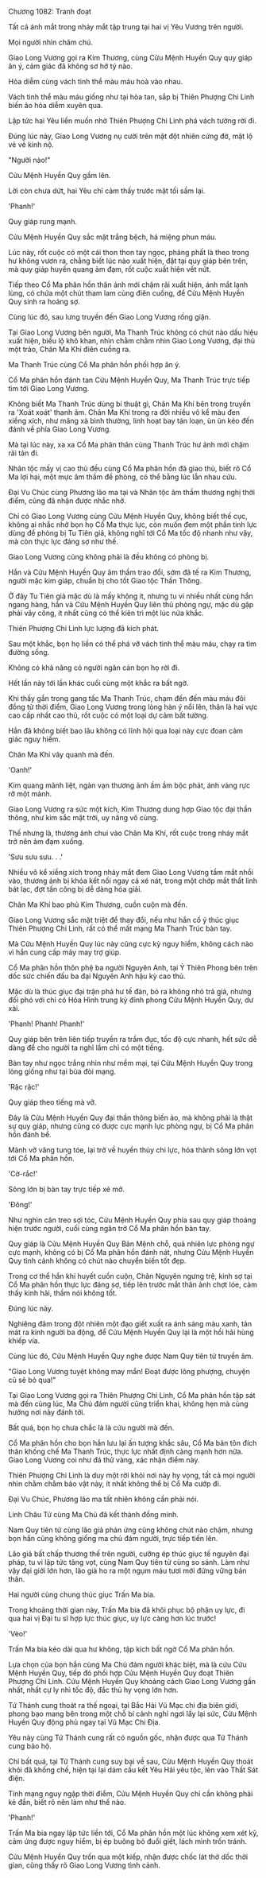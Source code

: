 




Chương 1082: Tranh đoạt


Tất cả ánh mắt trong nháy mắt tập trung tại hai vị Yêu Vương trên người.

Mọi người nhìn chăm chú.

Giao Long Vương gọi ra Kim Thương, cùng Cửu Mệnh Huyền Quy quy giáp ăn ý, cảm giác đã không sơ hở tý nào.

Hỏa diễm cùng vách tinh thể màu máu hoà vào nhau.

Vách tinh thể màu máu giống như tại hòa tan, sắp bị Thiên Phượng Chi Linh biến ảo hỏa diễm xuyên qua.

Lập tức hai Yêu liền muốn nhờ Thiên Phượng Chi Linh phá vách tường rời đi.

Đúng lúc này, Giao Long Vương nụ cười trên mặt đột nhiên cứng đờ, mặt lộ vẻ vẻ kinh nộ.

"Người nào!"

Cửu Mệnh Huyền Quy gầm lên.

Lời còn chưa dứt, hai Yêu chỉ cảm thấy trước mặt tối sầm lại.

'Phanh!'

Quy giáp rung mạnh.

Cửu Mệnh Huyền Quy sắc mặt trắng bệch, há miệng phun máu.

Lúc này, rốt cuộc có một cái thon thon tay ngọc, phảng phất là theo trong hư không vươn ra, chẳng biết lúc nào xuất hiện, đặt tại quy giáp bên trên, mà quy giáp huyền quang ảm đạm, rốt cuộc xuất hiện vết nứt.

Tiếp theo Cổ Ma phân hồn thân ảnh mới chậm rãi xuất hiện, ánh mắt lạnh lùng, có chứa một chút tham lam cùng điên cuồng, để Cửu Mệnh Huyền Quy sinh ra hoảng sợ.

Cùng lúc đó, sau lưng truyền đến Giao Long Vương rống giận.

Tại Giao Long Vương bên người, Ma Thanh Trúc không có chút nào dấu hiệu xuất hiện, biểu lộ khô khan, nhìn chằm chằm nhìn Giao Long Vương, đại thủ một trảo, Chân Ma Khí điên cuồng ra.

Ma Thanh Trúc cùng Cổ Ma phân hồn phối hợp ăn ý.

Cổ Ma phân hồn đánh tan Cửu Mệnh Huyền Quy, Ma Thanh Trúc trực tiếp tìm tới Giao Long Vương.

Không biết Ma Thanh Trúc dùng bí thuật gì, Chân Ma Khí bên trong truyền ra 'Xoát xoát' thanh âm. Chân Ma Khí trong ra đời nhiều vô kể màu đen xiềng xích, như mãng xà bình thường, linh hoạt bay tán loạn, ùn ùn kéo đến đánh về phía Giao Long Vương.

Mà tại lúc này, xa xa Cổ Ma phân thân cùng Thanh Trúc hư ảnh mới chậm rãi tản đi.

Nhân tộc mấy vị cao thủ đều cùng Cổ Ma phân hồn đã giao thủ, biết rõ Cổ Ma lợi hại, một mực âm thầm đề phòng, có thể bằng lúc lẫn nhau cứu.

Đại Vu Chúc cùng Phương lão ma tại và Nhân tộc âm thầm thương nghị thời điểm, cũng đã nhận được nhắc nhở.

Chỉ có Giao Long Vương cùng Cửu Mệnh Huyền Quy, không biết thế cục, không ai nhắc nhở bọn họ Cổ Ma thực lực, còn muốn đem một phần tinh lực dùng để phòng bị Tu Tiên giả, không nghĩ tới Cổ Ma tốc độ nhanh như vậy, mà còn thực lực đáng sợ như thế.

Giao Long Vương cũng không phải là đều không có phòng bị.

Hắn và Cửu Mệnh Huyền Quy âm thầm trao đổi, sớm đã tế ra Kim Thương, người mặc kim giáp, chuẩn bị cho tốt Giao tộc Thần Thông.

Ở đây Tu Tiên giả mặc dù là mấy không ít, nhưng tu vi nhiều nhất cùng hắn ngang hàng, hắn và Cửu Mệnh Huyền Quy liên thủ phòng ngự, mặc dù gặp phải vây công, ít nhất cũng có thể kiên trì một lúc nửa khắc.

Thiên Phượng Chi Linh lực lượng đã kích phát.

Sau một khắc, bọn họ liền có thể phá vỡ vách tinh thể màu máu, chạy ra tìm đường sống.

Không có khả năng có người ngăn cản bọn họ rời đi.

Hết lần này tới lần khác cuối cùng một khắc ra bất ngờ.

Khi thấy gần trong gang tấc Ma Thanh Trúc, chạm đến đến màu máu đôi đồng tử thời điểm, Giao Long Vương trong lòng hàn ý nổi lên, thân là hai vực cao cấp nhất cao thủ, rốt cuộc có một loại dự cảm bất tường.

Hắn đã không biết bao lâu không có lĩnh hội qua loại này cực đoan cảm giác nguy hiểm.

Chân Ma Khí vây quanh mà đến.

'Oanh!'

Kim quang mãnh liệt, ngàn vạn thương ảnh ầm ầm bộc phát, ánh vàng rực rỡ một mảnh.

Giao Long Vương ra sức một kích, Kim Thương dung hợp Giao tộc đại thần thông, như kim sắc mặt trời, uy năng vô cùng.

Thế nhưng là, thương ảnh chui vào Chân Ma Khí, rốt cuộc trong nháy mắt trở nên ảm đạm xuống.

'Sưu sưu sưu. . .'

Nhiều vô kể xiềng xích trong nháy mắt đem Giao Long Vương tầm mắt nhồi vào, thương ảnh bị khóa kết nối ngay cả xé nát, trong một chớp mắt thất linh bát lạc, đợt tấn công bị dễ dàng hóa giải.

Chân Ma Khí bao phủ Kim Thương, cuồn cuộn mà đến.

Giao Long Vương sắc mặt triệt để thay đổi, nếu như hắn cố ý thúc giục Thiên Phượng Chi Linh, rất có thể mất mạng Ma Thanh Trúc bàn tay.

Mà Cửu Mệnh Huyền Quy lúc này cũng cực kỳ nguy hiểm, không cách nào vì hắn cung cấp mảy may trợ giúp.

Cổ Ma phân hồn thôn phệ ba người Nguyên Anh, tại Ỷ Thiên Phong bên trên dốc sức chiến đấu ba đại Nguyên Anh hậu kỳ cao thủ.

Mặc dù là thúc giục đại trận phá hư tế đàn, bỏ ra không nhỏ trả giá, nhưng đối phó với chỉ có Hóa Hình trung kỳ đỉnh phong Cửu Mệnh Huyền Quy, dư xài.

'Phanh! Phanh! Phanh!'

Quy giáp bên trên liên tiếp truyền ra trầm đục, tốc độ cực nhanh, hết sức dễ dàng để cho người ta nghĩ lầm chỉ có một tiếng.

Bàn tay như ngọc trắng nhìn như mềm mại, tại Cửu Mệnh Huyền Quy trong lòng giống như tại bùa đòi mạng.

'Rặc rặc!'

Quy giáp theo tiếng mà vỡ.

Đây là Cửu Mệnh Huyền Quy đại thần thông biến ảo, mà không phải là thật sự quy giáp, nhưng cũng có được cực mạnh lực phòng ngự, bị Cổ Ma phân hồn đánh bể.

Mảnh vỡ văng tung tóe, lại trở về huyền thủy chi lực, hóa thành sông lớn vọt tới Cổ Ma phân hồn.

'Cờ-rắc!'

Sông lớn bị bàn tay trực tiếp xé mở.

'Đông!'

Như nghìn cân treo sợi tóc, Cửu Mệnh Huyền Quy phía sau quy giáp thoáng hiện trước người, cuối cùng ngăn trở Cổ Ma phân hồn bàn tay.

Quy giáp là Cửu Mệnh Huyền Quy Bản Mệnh chỗ, quả nhiên lực phòng ngự cực mạnh, không có bị Cổ Ma phân hồn đánh nát, nhưng Cửu Mệnh Huyền Quy tình cảnh không có chút nào chuyển biến tốt đẹp.

Trong cơ thể hắn khí huyết cuồn cuộn, Chân Nguyên ngưng trệ, kinh sợ tại Cổ Ma phân hồn thực lực đáng sợ, tiếp lên trước mắt thân ảnh chợt lóe, cảm thấy kinh hãi, thầm nói không tốt.

Đúng lúc này.

Nghiêng đâm trong đột nhiên một đạo giết xuất ra ánh sáng màu xanh, tản mát ra kinh người ba động, để Cửu Mệnh Huyền Quy lại là một hồi hãi hùng khiếp vía.

Cùng lúc đó, Cửu Mệnh Huyền Quy nghe được Nam Quy tiên tử truyền âm.

"Giao Long Vương tuyệt không may mắn! Đoạt được lông phượng, chuyện cũ sẽ bỏ qua!"

Tại Giao Long Vương gọi ra Thiên Phượng Chi Linh, Cổ Ma phân hồn tập sát mà đến cùng lúc, Ma Chủ đám người cũng triển khai, không hẹn mà cùng hướng nơi này đánh tới.

Bất quá, bọn họ chưa chắc là là cứu người mà đến.

Cổ Ma phân hồn cho bọn hắn lưu lại ấn tượng khắc sâu, Cổ Ma bản tôn đích thân khống chế Ma Thanh Trúc, thực lực nhất định càng mạnh hơn nữa. Giao Long Vương coi như đá thử vàng, xác nhận điểm này.

Thiên Phượng Chi Linh là duy một rời khỏi nơi này hy vọng, tất cả mọi người nhìn chằm chằm bảo vật này, ít nhất không thể bị Cổ Ma cướp đi.

Đại Vu Chúc, Phương lão ma tất nhiên không cần phải nói.

Linh Châu Tử cùng Ma Chủ đã kết thành đồng minh.

Nam Quy tiên tử cùng lão giả phản ứng cũng không chút nào chậm, nhưng bọn hắn cũng không giống ma chủ đám người, trực tiếp tiến lên.

Lão giả bất chấp thương thế trên người, cưỡng ép thúc giục tế nguyên đại pháp, tu vi lập tức tăng vọt, cùng Nam Quy tiên tử cùng so sánh. Làm như vậy đại giới lớn hơn, lão giả ho ra một ngụm máu tươi mới đứng vững bản thân.

Hai người cùng chung thúc giục Trấn Ma bia.

Trong khoảng thời gian này, Trấn Ma bia đã khôi phục bộ phận uy lực, đi qua hai vị Đại tu sĩ hợp lực thúc giục, uy lực càng hơn lúc trước!

'Vèo!'

Trấn Ma bia kéo dài qua hư không, tập kích bất ngờ Cổ Ma phân hồn.

Lựa chọn của bọn hắn cùng Ma Chủ đám người khác biệt, mà là cứu Cửu Mệnh Huyền Quy, tiếp đó phối hợp Cửu Mệnh Huyền Quy đoạt Thiên Phượng Chi Linh. Cửu Mệnh Huyền Quy khoảng cách Giao Long Vương gần nhất, nhất cự ly nhì tốc độ, đắc thủ hy vọng lớn hơn.

Tứ Thánh cung thoát ra thế ngoại, tại Bắc Hải Vũ Mạc chi địa biên giới, phong bạo mang bên trong một chỗ bí cảnh nghỉ ngơi lấy lại sức, Cửu Mệnh Huyền Quy động phủ ngay tại Vũ Mạc Chi Địa.

Yêu này cùng Tứ Thánh cung rất có nguồn gốc, nhận được qua Tứ Thánh cung bảo hộ.

Chỉ bất quá, tại Tứ Thánh cung suy bại về sau, Cửu Mệnh Huyền Quy thoát khỏi đã khống chế, hiện tại lại dám cấu kết Yêu Hải yêu tộc, lẻn vào Thất Sát điện.

Tính mạng nguy ngập thời điểm, Cửu Mệnh Huyền Quy chỉ cần không phải kẻ đần, biết rõ nên làm như thế nào.

'Phanh!'

Trấn Ma bia ngay lập tức liền tới, Cổ Ma phân hồn một lúc không xem xét kỹ, cảm ứng được nguy hiểm, bị ép buông bỏ đuổi giết, lách mình trốn tránh.

Cửu Mệnh Huyền Quy trốn qua một kiếp, nhận được chốc lát thở dốc thời gian, cũng thấy rõ Giao Long Vương tình cảnh.




